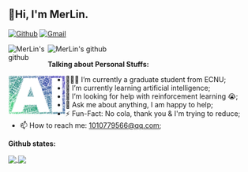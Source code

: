 <!-- Your title -->
## 👋Hi, I'm MerLin. 

<!-- Your badges
You can use the website to generate badges: https://shields.io/
-->

[![Github](https://img.shields.io/badge/-Github-000?style=flat&logo=Github&logoColor=white)](https://github.com/D-MerLin)
[![Gmail](https://img.shields.io/badge/-Gmail-c14438?style=flat&logo=Gmail&logoColor=white)](mailto:dean.dingbang.li@gmail.com)

<a href="https://github.com/D-MerLin">
  <img align="left" alt="MerLin's github" width="80px" src="https://visitor-badge.glitch.me/badge?page_id=D-MerLin.D-MerLin" />
</a>

<a href="https://github.com/D-MerLin">
  <img align="left" alt="MerLin's github" width="130px" src="https://img.shields.io/badge/dynamic/json?color=000000&label=Github&query=%24.data.totalSubs&suffix=Followers&url=https%3A%2F%2Fapi.spencerwoo.com%2Fsubstats%2F%3Fsource%3Dgithub%26queryKey%3DD-MerLin" />
</a>

<!--
[![Linkedin](https://img.shields.io/badge/-LinkedIn-blue?style=flat&logo=Linkedin&logoColor=white)](https://www.linkedin.com/in/murillo-comino-6124ab49/)
[![Instagram](https://img.shields.io/badge/-Instagram-c13584?style=flat&labelColor=c13584&logo=instagram&logoColor=white)](https://www.instagram.com/murillo_comino/)
[![Outlook](https://img.shields.io/badge/-Outlook-0078D4?style=flat&logo=Microsoft-Outlook&logoColor=white)](mailto:murillo_comino@hotmail.com)
-->

&nbsp;

<!-- Talking about you -->
**Talking about Personal Stuffs:**

<!-- Any image aligned to the right. Beware the width -->
<img width="23%" align="left" alt="Github" src="https://github.com/D-MerLin/D-MerLin/blob/main/ai.svg" />

- 👨🏽‍💻 I’m currently a graduate student from ECNU;
- 🌱 I’m currently learning artificial intelligence; 
- 🤔 I’m looking for help with reinforcement learning 😭;
- 💬 Ask me about anything, I am happy to help;
- ⚡️ Fun-Fact: No cola, thank you & I'm trying to reduce;
- 📫 How to reach me: 1010779566@qq.com;


**Github states:**

<a href="GithubStates">
  <img align="center" src="https://github-readme-stats.vercel.app/api?username=D-MerLin&show_icons=true&theme=vue-dark" />
</a>

<a href="TopLangs">
  <img align="center" src="https://github-readme-stats.vercel.app/api/top-langs/?username=D-MerLin&layout=compact" />
</a>

